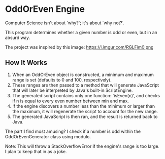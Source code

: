 # OddOrEven Engine

Computer Science isn't about 'why?'; it's about 'why not?'.

This program determines whether a given number is odd or even, but in an absurd way.

The project was inspired by this image: https://i.imgur.com/RGLFim0.png

## How It Works

1. When an OddOrEven object is constructed, a minimum and maximum range is set (defaults to 0 and 100, respectively). 
2. These ranges are then passed to a method that will generate JavaScript that will later be interpreted by Java's built-in ScriptEngine. 
3. The generated script contains only one function: 'isEven(n)', and checks if n is equal to every even number between min and max.
4. If the engine discovers a number less than the minimum or larger than the maximum, it will regenerate the script to account for the new range.
5. The generated JavaScript is then ran, and the result is returned back to Java.

The part I find most amusing? I check if a number is odd within the OddOrEvenGenerator class using modulo.

Note: This will throw a StackOverflowError if the engine's range is too large. I plan to keep that in as a joke.
